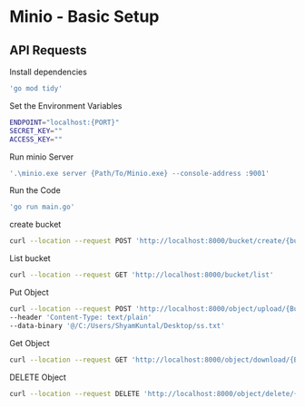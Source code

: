 # Minio - Basic Setup

## API Requests


Install dependencies
```bash
'go mod tidy'
```


Set the Environment Variables
```bash
ENDPOINT="localhost:{PORT}"
SECRET_KEY=""
ACCESS_KEY=""
```


Run minio Server
```bash
'.\minio.exe server {Path/To/Minio.exe} --console-address :9001'
```


Run the Code
```bash
'go run main.go'
```


create bucket
```bash
curl --location --request POST 'http://localhost:8000/bucket/create/{bucketname}'
```

List bucket
```bash
curl --location --request GET 'http://localhost:8000/bucket/list'
```


Put Object
```bash
curl --location --request POST 'http://localhost:8000/object/upload/{BucketName}/{FileName}'
--header 'Content-Type: text/plain'
--data-binary '@/C:/Users/ShyamKuntal/Desktop/ss.txt'
```


Get Object
```bash
curl --location --request GET 'http://localhost:8000/object/download/{BucketName}/{FileName}'
```


DELETE Object
```bash
curl --location --request DELETE 'http://localhost:8000/object/delete/{BucketName}/{FileName}'
```
